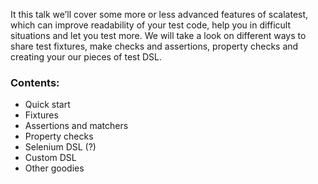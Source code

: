 It this talk we’ll cover some more or less advanced features of scalatest, 
 which can improve readability of your test code, help you in difficult 
 situations and let you test more. We will take a look on different ways 
 to share test fixtures, make checks and assertions, property checks and 
 creating your our pieces of test DSL.
 
 ### Contents:
 - Quick start
 - Fixtures
 - Assertions and matchers
 - Property checks
 - Selenium DSL (?)
 - Custom DSL
 - Other goodies
